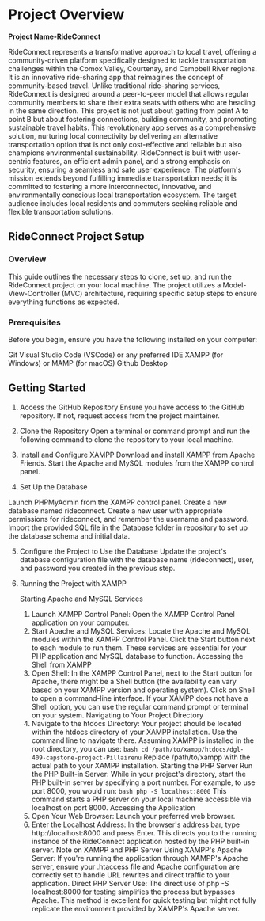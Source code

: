 # Project Overview
**Project Name-RideConnect**

RideConnect represents a transformative approach to local travel, offering a community-driven platform specifically designed to tackle transportation challenges within the Comox Valley, Courtenay, and Campbell River regions. It is an innovative ride-sharing app that reimagines the concept of community-based travel. Unlike traditional ride-sharing services, RideConnect is designed around a peer-to-peer model that allows regular community members to share their extra seats with others who are heading in the same direction. This project is not just about getting from point A to point B but about fostering connections, building community, and promoting sustainable travel habits. This revolutionary app serves as a comprehensive solution, nurturing local connectivity by delivering an alternative transportation option that is not only cost-effective and reliable but also champions environmental sustainability. RideConnect is built with user-centric features, an efficient admin panel, and a strong emphasis on security, ensuring a seamless and safe user experience. The platform's mission extends beyond fulfilling immediate transportation needs; it is committed to fostering a more interconnected, innovative, and environmentally conscious local transportation ecosystem. The target audience includes local residents and commuters seeking reliable and flexible transportation solutions.


## RideConnect Project Setup
### Overview
This guide outlines the necessary steps to clone, set up, and run the RideConnect project on your local machine. The project utilizes a Model-View-Controller (MVC) architecture, requiring specific setup steps to ensure everything functions as expected.

### Prerequisites
Before you begin, ensure you have the following installed on your computer:

Git
Visual Studio Code (VSCode) or any preferred IDE
XAMPP (for Windows) or MAMP (for macOS)
Github Desktop

## Getting Started

1. Access the GitHub Repository
Ensure you have access to the GitHub repository. If not, request access from the project maintainer.

2. Clone the Repository
Open a terminal or command prompt and run the following command to clone the repository to your local machine.

3. Install and Configure XAMPP
   Download and install XAMPP from Apache Friends.
   Start the Apache and MySQL modules from the XAMPP control panel.
   
4. Set Up the Database

  Launch PHPMyAdmin from the XAMPP control panel.
  Create a new database named rideconnect.
  Create a new user with appropriate permissions for rideconnect, and remember the username and password.
  Import the provided SQL file in the Database folder in repository to set up the database schema and initial data.

5. Configure the Project to Use the Database
   Update the project's database configuration file with the database name (rideconnect), user, and password you created in the previous step.

6. Running the Project with XAMPP

    Starting Apache and MySQL Services
      1. Launch XAMPP Control Panel: Open the XAMPP Control Panel application on your computer.
      2. Start Apache and MySQL Services: Locate the Apache and MySQL modules within the XAMPP Control Panel. Click the Start button next to each module to run them. These services are essential for your PHP       application and MySQL database to function.
   Accessing the Shell from XAMPP
      1. Open Shell: In the XAMPP Control Panel, next to the Start button for Apache, there might be a Shell button (the availability can vary based on your XAMPP version and operating system). Click on Shell to open a command-line interface. If your XAMPP does not have a Shell option, you can use the regular command prompt or terminal on your system.
    Navigating to Your Project Directory
      1. Navigate to the htdocs Directory: Your project should be located within the htdocs directory of your XAMPP installation. Use the command line to navigate there. Assuming XAMPP is installed in the root directory, you can use:
      `` bash
      cd /path/to/xampp/htdocs/dgl-409-capstone-project-Pillairenu
      ``
      Replace /path/to/xampp with the actual path to your XAMPP installation.
    Starting the PHP Server
      Run the PHP Built-in Server: While in your project's directory, start the PHP built-in server by specifying a port number. For example, to use port 8000, you would run:
      `` bash
      php -S localhost:8000
      ``
      This command starts a PHP server on your local machine accessible via localhost on port 8000.
    Accessing the Application
      1. Open Your Web Browser: Launch your preferred web browser.
      2. Enter the Localhost Address: In the browser's address bar, type http://localhost:8000 and press Enter. This directs you to the running instance of the RideConnect application hosted by the PHP built-in server.
    Note on XAMPP and PHP Server
      Using XAMPP's Apache Server: If you're running the application through XAMPP's Apache server, ensure your .htaccess file and Apache configuration are correctly set to handle URL rewrites and direct traffic to your application.
      Direct PHP Server Use: The direct use of php -S localhost:8000 for testing simplifies the process but bypasses Apache. This method is excellent for quick testing but might not fully replicate the environment provided by XAMPP's Apache server.
